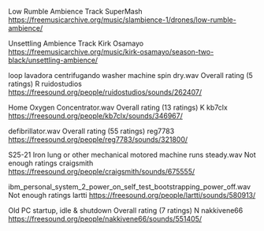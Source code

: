 
Low Rumble Ambience Track
SuperMash
https://freemusicarchive.org/music/slambience-1/drones/low-rumble-ambience/



Unsettling Ambience Track
Kirk Osamayo
https://freemusicarchive.org/music/kirk-osamayo/season-two-black/unsettling-ambience/




loop lavadora centrifugando washer machine spin dry.wav
Overall rating (5 ratings)
R
ruidostudios
https://freesound.org/people/ruidostudios/sounds/262407/



Home Oxygen Concentrator.wav
Overall rating (13 ratings)
K
kb7clx
https://freesound.org/people/kb7clx/sounds/346967/



defibrillator.wav
Overall rating (55 ratings)
reg7783
https://freesound.org/people/reg7783/sounds/321800/



S25-21 Iron lung or other mechanical motored machine runs steady.wav
Not enough ratings
craigsmith
https://freesound.org/people/craigsmith/sounds/675555/



ibm_personal_system_2_power_on_self_test_bootstrapping_power_off.wav
Not enough ratings
lartti
https://freesound.org/people/lartti/sounds/580913/



Old PC startup, idle & shutdown
Overall rating (7 ratings)
N
nakkivene66
https://freesound.org/people/nakkivene66/sounds/551405/